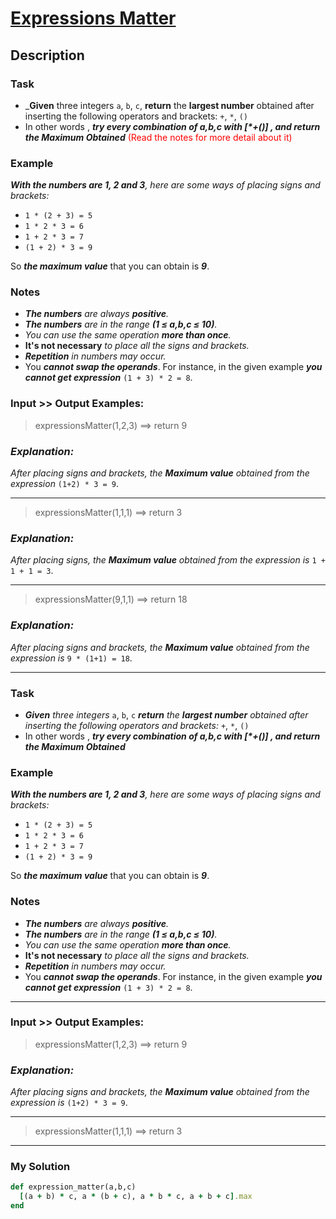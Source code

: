 # [Expressions Matter](https://www.codewars.com/kata/5ae62fcf252e66d44d00008e)

## Description
### Task
* _**Given** three integers `a`, `b`, `c`, **return** the **largest number** obtained after inserting the following 
operators and brackets: `+`, `*`, `()`
* In other words , _**try every combination of a,b,c with [*+()] , and return the Maximum Obtained**_ 
<span style="color:red">(Read the notes for more detail about it)<span>

### Example
_**With the numbers are 1, 2 and 3**, here are some ways of placing signs and brackets:_

* `1 * (2 + 3) = 5`
* `1 * 2 * 3 = 6`
* `1 + 2 * 3 = 7`
* `(1 + 2) * 3 = 9`

So _**the maximum value**_ that you can obtain is **_9_**.

### Notes
* _**The numbers** are always **positive**._
* _**The numbers** are in the range **(1 ≤ a,b,c ≤ 10)**._
* _You can use the same operation **more than once**._
* **It's not necessary** _to place all the signs and brackets._
* _**Repetition** in numbers may occur._
* You _**cannot swap the operands**_. For instance, in the given example **_you cannot get expression_** 
`(1 + 3) * 2 = 8`.

### Input >> Output Examples:
> expressionsMatter(1,2,3)  ==>  return 9

### _Explanation:_
_After placing signs and brackets, the **Maximum value** obtained from the expression_ `(1+2) * 3 = 9`.

---

> expressionsMatter(1,1,1)  ==>  return 3

### _Explanation:_
_After placing signs, the **Maximum value** obtained from the expression is_ `1 + 1 + 1 = 3`.

---

> expressionsMatter(9,1,1)  ==>  return 18

### _Explanation:_
_After placing signs and brackets, the **Maximum value** obtained from the expression is_ `9 * (1+1) = 18`.

---

### Task
* _**Given** three integers_ `a`, `b`, `c` _**return** the **largest number** obtained after inserting the following 
operators and brackets:_ `+`, `*`, `()`
* In other words , _**try every combination of a,b,c with [*+()] , and return the Maximum Obtained**_

### Example
_**With the numbers are 1, 2 and 3**, here are some ways of placing signs and brackets:_

* `1 * (2 + 3) = 5`
* `1 * 2 * 3 = 6`
* `1 + 2 * 3 = 7`
* `(1 + 2) * 3 = 9`

So _**the maximum value**_ that you can obtain is **_9_**.

### Notes
* _**The numbers** are always **positive**._
* _**The numbers** are in the range **(1 ≤ a,b,c ≤ 10)**._
* _You can use the same operation **more than once**._
* **It's not necessary** _to place all the signs and brackets._
* _**Repetition** in numbers may occur._
* You _**cannot swap the operands**_. For instance, in the given example **_you cannot get expression_**
`(1 + 3) * 2 = 8`.

---

### Input >> Output Examples:
> expressionsMatter(1,2,3)  ==>  return 9

### _Explanation:_
_After placing signs and brackets, the **Maximum value** obtained from the expression is_ `(1+2) * 3 = 9`.

---

> expressionsMatter(1,1,1)  ==>  return 3

---

### My Solution
```ruby
def expression_matter(a,b,c)
  [(a + b) * c, a * (b + c), a * b * c, a + b + c].max
end
```
